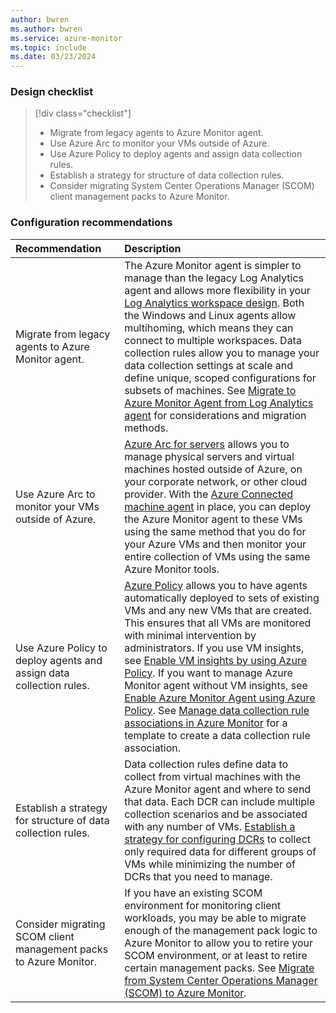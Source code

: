```yaml
---
author: bwren
ms.author: bwren
ms.service: azure-monitor
ms.topic: include
ms.date: 03/23/2024
---
```


### Design checklist

> [!div class="checklist"]
> - Migrate from legacy agents to Azure Monitor agent.
> - Use Azure Arc to monitor your VMs outside of Azure.
> - Use Azure Policy to deploy agents and assign data collection rules.
> - Establish a strategy for structure of data collection rules.
> - Consider migrating System Center Operations Manager (SCOM) client management packs to Azure Monitor.


### Configuration recommendations

| Recommendation | Description |
|:---|:---|
| Migrate from legacy agents to Azure Monitor agent. | The Azure Monitor agent is simpler to manage than the legacy Log Analytics agent and allows more flexibility in your [Log Analytics workspace design](/azure/azure-monitor/logs/workspace-design). Both the Windows and Linux agents allow multihoming, which means they can connect to multiple workspaces. Data collection rules allow you to manage your data collection settings at scale and define unique, scoped configurations for subsets of machines. See [Migrate to Azure Monitor Agent from Log Analytics agent](../agents/azure-monitor-agent-migration.md) for considerations and migration methods. | 
| Use Azure Arc to monitor your VMs outside of Azure. | [Azure Arc for servers](/azure/azure-arc/servers/overview) allows you to manage physical servers and virtual machines hosted outside of Azure, on your corporate network, or other cloud provider. With the [Azure Connected machine agent](/azure/azure-arc/servers/agent-overview) in place, you can deploy the Azure Monitor agent to these VMs using the same method that you do for your Azure VMs and then monitor your entire collection of VMs using the same Azure Monitor tools. |
| Use Azure Policy to deploy agents and assign data collection rules. | [Azure Policy](/azure/governance/policy/overview) allows you to have agents automatically deployed to sets of existing VMs and any new VMs that are created. This ensures that all VMs are monitored with minimal intervention by administrators. If you use VM insights, see [Enable VM insights by using Azure Policy](../vm/vminsights-enable-policy.md). If you want to manage Azure Monitor agent without VM insights, see [Enable Azure Monitor Agent using Azure Policy](../agents/azure-monitor-agent-policy.md). See [Manage data collection rule associations in Azure Monitor](../essentials/data-collection-rule-associations) for a template to create a data collection rule association. |
| Establish a strategy for structure of data collection rules. | Data collection rules define data to collect from virtual machines with the Azure Monitor agent and where to send that data. Each DCR can include multiple collection scenarios and be associated with any number of VMs. [Establish a strategy for configuring DCRs](../essentials/data-collection-rule-best-practices.md) to collect only required data for different groups of VMs while minimizing the number of DCRs that you need to manage. |
| Consider migrating SCOM client management packs to Azure Monitor. | If you have an existing SCOM environment for monitoring client workloads, you may be able to migrate enough of the management pack logic to Azure Monitor to allow you to retire your SCOM environment, or at least to retire certain management packs. See [Migrate from System Center Operations Manager (SCOM) to Azure Monitor](../vm/monitor-virtual-machine-management-packs.md#migrate-management-pack-logic-for-vm-workloads). |

